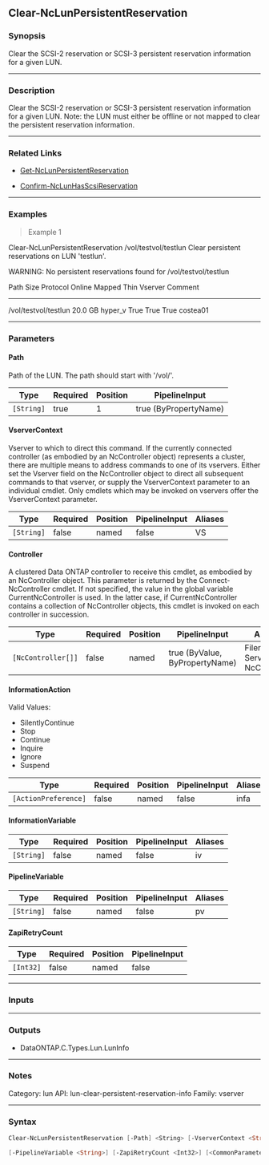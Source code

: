 Clear-NcLunPersistentReservation
--------------------------------

### Synopsis
Clear the SCSI-2 reservation or SCSI-3 persistent reservation information for a given LUN.

---

### Description

Clear the SCSI-2 reservation or SCSI-3 persistent reservation information for a given LUN.  Note: the LUN must either be offline or not mapped to clear the persistent reservation information.

---

### Related Links
* [Get-NcLunPersistentReservation](Get-NcLunPersistentReservation)

* [Confirm-NcLunHasScsiReservation](Confirm-NcLunHasScsiReservation)

---

### Examples
> Example 1

Clear-NcLunPersistentReservation /vol/testvol/testlun
Clear persistent reservations on LUN 'testlun'.

WARNING: No persistent reservations found for /vol/testvol/testlun

Path                    Size Protocol Online Mapped Thin Vserver  Comment
----                    ---- -------- ------ ------ ---- -------  -------
/vol/testvol/testlun 20.0 GB hyper_v   True   True  True costea01

---

### Parameters
#### **Path**
Path of the LUN.  The path should start with '/vol/'.

|Type      |Required|Position|PipelineInput        |
|----------|--------|--------|---------------------|
|`[String]`|true    |1       |true (ByPropertyName)|

#### **VserverContext**
Vserver to which to direct this command.  If the currently connected controller (as embodied by an NcController object) represents a cluster, there are multiple means to address commands to one of its vservers.  Either set the Vserver field on the NcController object to direct all subsequent commands to that vserver, or supply the VserverContext parameter to an individual cmdlet.  Only cmdlets which may be invoked on vservers offer the VserverContext parameter.

|Type      |Required|Position|PipelineInput|Aliases|
|----------|--------|--------|-------------|-------|
|`[String]`|false   |named   |false        |VS     |

#### **Controller**
A clustered Data ONTAP controller to receive this cmdlet, as embodied by an NcController object.  This parameter is returned by the Connect-NcController cmdlet.  If not specified, the value in the global variable CurrentNcController is used.  In the latter case, if CurrentNcController contains a collection of NcController objects, this cmdlet is invoked on each controller in succession.

|Type              |Required|Position|PipelineInput                 |Aliases                          |
|------------------|--------|--------|------------------------------|---------------------------------|
|`[NcController[]]`|false   |named   |true (ByValue, ByPropertyName)|Filer<br/>Server<br/>NcController|

#### **InformationAction**

Valid Values:

* SilentlyContinue
* Stop
* Continue
* Inquire
* Ignore
* Suspend

|Type                |Required|Position|PipelineInput|Aliases|
|--------------------|--------|--------|-------------|-------|
|`[ActionPreference]`|false   |named   |false        |infa   |

#### **InformationVariable**

|Type      |Required|Position|PipelineInput|Aliases|
|----------|--------|--------|-------------|-------|
|`[String]`|false   |named   |false        |iv     |

#### **PipelineVariable**

|Type      |Required|Position|PipelineInput|Aliases|
|----------|--------|--------|-------------|-------|
|`[String]`|false   |named   |false        |pv     |

#### **ZapiRetryCount**

|Type     |Required|Position|PipelineInput|
|---------|--------|--------|-------------|
|`[Int32]`|false   |named   |false        |

---

### Inputs

---

### Outputs
* DataONTAP.C.Types.Lun.LunInfo

---

### Notes
Category: lun
API: lun-clear-persistent-reservation-info
Family: vserver

---

### Syntax
```PowerShell
Clear-NcLunPersistentReservation [-Path] <String> [-VserverContext <String>] [-Controller <NcController[]>] [-InformationAction <ActionPreference>] [-InformationVariable <String>] 
```
```PowerShell
[-PipelineVariable <String>] [-ZapiRetryCount <Int32>] [<CommonParameters>]
```
